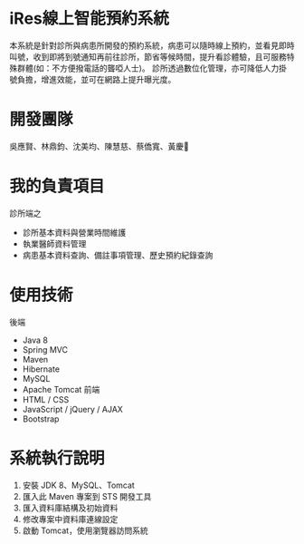 # iRes線上智能預約系統
本系統是針對診所與病患所開發的預約系統，病患可以隨時線上預約，並看見即時叫號，收到即將到號通知再前往診所，節省等候時間，提升看診體驗，且可服務特殊群體(如：不方便撥電話的聾啞人士)。
診所透過數位化管理，亦可降低人力掛號負擔，增進效能，並可在網路上提升曝光度。

# 開發團隊
吳應賢、林鼎鈞、沈美均、陳慧慈、蔡僑寬、黃慶𪰧

# 我的負責項目
診所端之
- 診所基本資料與營業時間維護
- 執業醫師資料管理
- 病患基本資料查詢、備註事項管理、歷史預約紀錄查詢

# 使用技術
後端
- Java 8
- Spring MVC
- Maven
- Hibernate
- MySQL
- Apache Tomcat
前端
- HTML / CSS
- JavaScript / jQuery / AJAX
- Bootstrap

# 系統執行說明
1. 安裝 JDK 8、MySQL、Tomcat
2. 匯入此 Maven 專案到 STS 開發工具
3. 匯入資料庫結構及初始資料 
4. 修改專案中資料庫連線設定
5. 啟動 Tomcat，使用瀏覽器訪問系統




